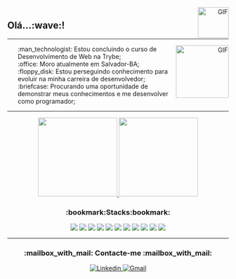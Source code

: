 <div align="right" > 
   <picture>
      <source media="(prefers-color-scheme: dark)" srcset="https://user-images.githubusercontent.com/83843770/187056064-d39f52b2-f495-44d0-9845-df310166dde4.gif">
      <source media="(prefers-color-scheme: light)" srcset="https://user-images.githubusercontent.com/83843770/187056064-d39f52b2-f495-44d0-9845-df310166dde4.gif">
      <img align="right" alt="GIF" src="https://user-images.githubusercontent.com/83843770/187056064-d39f52b2-f495-44d0-9845-df310166dde4.gif"  width="70"/>
  </picture>  
</div>
<h2>Olá...:wave:!</h2>
<hr>
<div>
<div align="right" > 
   <picture>
      <source media="(prefers-color-scheme: dark)" srcset="https://user-images.githubusercontent.com/83843770/187015421-73aa9cbf-a533-454a-ae75-04c0945d413a.gif">
      <source media="(prefers-color-scheme: light)" srcset="https://user-images.githubusercontent.com/83843770/187015421-73aa9cbf-a533-454a-ae75-04c0945d413a.gif">
      <img align="right" alt="GIF" src="https://user-images.githubusercontent.com/83843770/187015421-73aa9cbf-a533-454a-ae75-04c0945d413a.gif"  width="120"/>
  </picture>  
</div>
<ul style="list-style-type:none;">
  <li>:man_technologist: Estou concluindo o curso de Desenvolvimento de Web na Trybe;</li>
  <li>:office: Moro atualmente em Salvador-BA;</li>
  <li>:floppy_disk: Estou perseguindo conhecimento para evoluir na minha carreira de desenvolvedor;</li>
  <li>:briefcase: Procurando uma oportunidade de demonstrar meus conhecimentos e me desenvolver como programador;</li>
</ul>
</div>
<hr>
</p>
</p>

<p align="center">
<a href="https://github.com/AquilesDantas">
  <img height="180em" src="https://github-readme-stats.vercel.app/api/?username=AquilesDantas&theme=tokyonight&show_icons=true"/> <img height="180em" src="https://github-readme-stats.vercel.app/api/top-langs/?username=AquilesDantas&theme=tokyonight&layout=compact&langs_count=8&hide=HCL"/>
</a>
</p>
<h3 align="center">:bookmark:Stacks:bookmark:</h3>
</p>

<div align="center">
<span>
  <img src="https://img.icons8.com/color/48/000000/git.png"/>
</span>
<span>
  <img src="https://img.icons8.com/color/48/000000/javascript--v1.png"/>
</span>
<span>
  <img src="https://img.icons8.com/color/48/000000/html-5--v1.png"/>
</span>
<span>
  <img src="https://img.icons8.com/color/48/000000/css3.png"/>
</span>
<span>
  <img src="https://img.icons8.com/ultraviolet/40/000000/react--v1.png"/>
</span>
<span>
  <img src="https://img.icons8.com/color/48/000000/redux.png"/>
</span>
</span>
<span>
  <img src="https://img.icons8.com/fluency/50/000000/docker.png"/>
</span>
<span>
  <img src="https://img.icons8.com/fluency/48/000000/node-js.png" />
</span>
<span>
  <img src="https://img.icons8.com/fluency/50/000000/mysql-logo.png" />
</span>
<span>
  <img src="https://img.icons8.com/external-tal-revivo-color-tal-revivo/48/000000/external-mongodb-a-cross-platform-document-oriented-database-program-logo-color-tal-revivo.png" />
</span>
<span>
  <img src="https://img.icons8.com/fluency/48/000000/python.png" />
</span>
</div>
<hr>
<h3 align="center">:mailbox_with_mail: Contacte-me :mailbox_with_mail:</h3>
</p>
<div align="center">
<a href="https://www.linkedin.com/in/aquilessd">
<img alt="Linkedin" src="https://img.shields.io/badge/linkedin-0077B5?logo=linkedin&logoColor=white&style=for-the-badge"/>
</a>
<a href="https://mailto:aquilesdant@gmail.com">
<img alt="Gmail" src="https://img.shields.io/badge/Gmail-D14836?style=for-the-badge&logo=gmail&logoColor=white"/>
</a>
</div>

